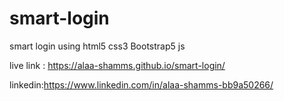 # smart-login
smart login using html5 css3 Bootstrap5  js


live link : https://alaa-shamms.github.io/smart-login/

linkedin:https://www.linkedin.com/in/alaa-shamms-bb9a50266/

